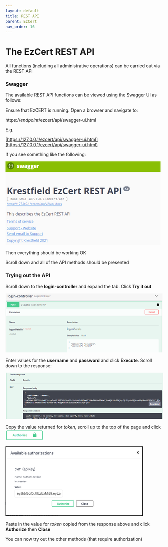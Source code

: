 ```yaml
---
layout: default
title: REST API
parent: EzCert
nav_order: 16
---
```


# The EzCert REST API

All functions (including all administrative operations) can be carried out via the REST API  



### Swagger

The available REST API functions can be viewed using the Swagger UI as follows:  

  



Ensure that EzCERT is running. Open a browser and navigate to:  

   https://*endpoint*/ezcert/api/swagger-ui.html  

E.g.  

   [https://127.0.0.1/ezcert/api/swagger-ui.html](https://127.0.0.1/ezcert/api/swagger-ui.html)  

If you see something like the following: 

<img src=".\images\swaggere_main.png" alt="image-20210121152518748" style="zoom:80%;" />

Then everything should be working OK  

Scroll down and all of the API methods should be presented



### Trying out the API

Scroll down to the **login-controller** and expand the tab. Click **Try it out**

<img src=".\images\login_restapi.png" alt="image-20210121153238903" style="zoom: 67%;" />

Enter values for the **username** and **password** and click **Execute**. Scroll down to the response:  

<img src=".\images\login_restapi_result.png" alt="image-20210121153421520" style="zoom:67%;" />

Copy the value returned for *token*, scroll up to the top of the page and click <img src=".\images\auth_button.png" alt="image-20210121153547479" style="zoom:80%;" />

<img src=".\images\authorise_window.png" alt="image-20210121153646947" style="zoom:67%;" />

Paste in the value for *token* copied from the response above and click **Authorize** then **Close**  

You can now try out the other methods (that require authorization)